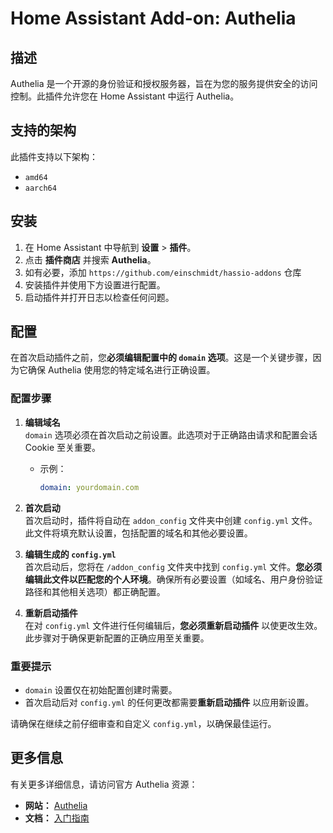 # Home Assistant Add-on: Authelia

## 描述

Authelia 是一个开源的身份验证和授权服务器，旨在为您的服务提供安全的访问控制。此插件允许您在 Home Assistant 中运行 Authelia。

## 支持的架构

此插件支持以下架构：

- `amd64`
- `aarch64`

## 安装

1. 在 Home Assistant 中导航到 **设置** > **插件**。
2. 点击 **插件商店** 并搜索 **Authelia**。
3. 如有必要，添加 `https://github.com/einschmidt/hassio-addons` 仓库
4. 安装插件并使用下方设置进行配置。
5. 启动插件并打开日志以检查任何问题。

## 配置

在首次启动插件之前，您**必须编辑配置中的 `domain` 选项**。这是一个关键步骤，因为它确保 Authelia 使用您的特定域名进行正确设置。

### 配置步骤

1. **编辑域名**  
   `domain` 选项必须在首次启动之前设置。此选项对于正确路由请求和配置会话 Cookie 至关重要。

   - 示例：
     ```yaml
     domain: yourdomain.com
     ```

2. **首次启动**  
   首次启动时，插件将自动在 `addon_config` 文件夹中创建 `config.yml` 文件。此文件将填充默认设置，包括配置的域名和其他必要设置。

3. **编辑生成的 `config.yml`**  
   首次启动后，您将在 `/addon_config` 文件夹中找到 `config.yml` 文件。**您必须编辑此文件以匹配您的个人环境**。确保所有必要设置（如域名、用户身份验证路径和其他相关选项）都正确配置。

4. **重新启动插件**  
   在对 `config.yml` 文件进行任何编辑后，**您必须重新启动插件** 以使更改生效。此步骤对于确保更新配置的正确应用至关重要。

### 重要提示

- `domain` 设置仅在初始配置创建时需要。
- 首次启动后对 `config.yml` 的任何更改都需要**重新启动插件** 以应用新设置。

请确保在继续之前仔细审查和自定义 `config.yml`，以确保最佳运行。

## 更多信息

有关更多详细信息，请访问官方 Authelia 资源：

- **网站：** [Authelia](https://www.authelia.com//)
- **文档：** [入门指南](https://www.authelia.com/integration/prologue/get-started/)